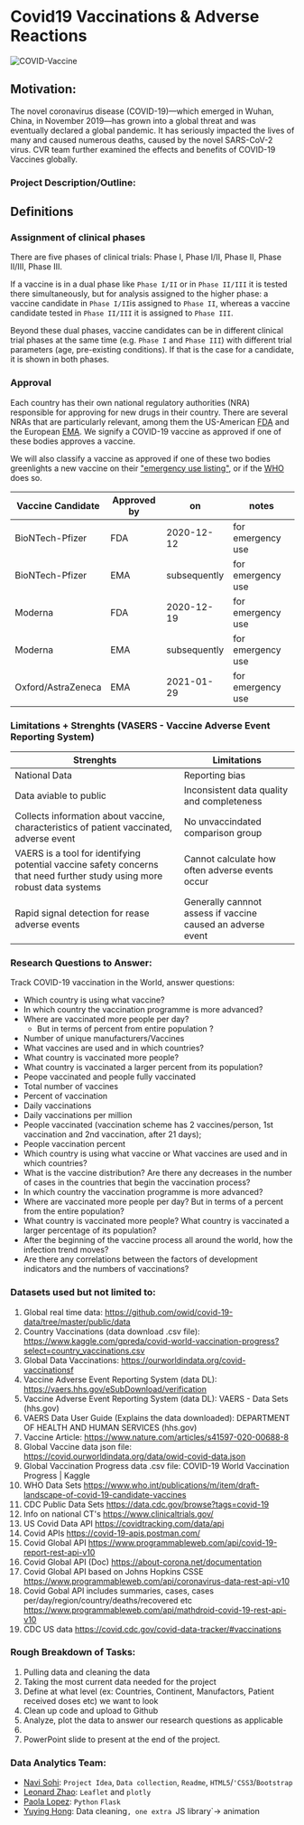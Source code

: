 # Covid19 Vaccinations & Adverse Reactions

![COVID-Vaccine](Images/Images3.jpg)

## Motivation:
The novel coronavirus disease (COVID-19)—which emerged in Wuhan, China, in November 2019—has grown into a global threat and was eventually declared a global pandemic. It has seriously impacted the lives of many and caused numerous deaths, caused by the novel SARS-CoV-2 virus. CVR team further examined the effects and benefits of COVID-19 Vaccines globally.  

### Project Description/Outline:
## Definitions

### Assignment of clinical phases
There are five phases of clinical trials: Phase I, Phase I/II, Phase II, Phase II/III, Phase III.

If a vaccine is in a dual phase like `Phase I/II` or in `Phase II/III` it is tested there simultaneously, but for analysis assigned to the higher phase: a vaccine candidate in `Phase I/II`is assigned to `Phase II`, whereas a vaccine candidate tested in `Phase II/III` it is assigned to `Phase III`.

Beyond these dual phases, vaccine candidates can be in different clinical trial phases at the same time (e.g. `Phase I` and `Phase III`) with different trial parameters (age, pre-existing conditions). If that is the case for a candidate, it is shown in both phases.

### Approval
Each country has their own national regulatory authorities (NRA) responsible for approving for new drugs in their country. There are several NRAs that are particularly relevant, among them the US-American [FDA](https://www.fda.gov/vaccines-blood-biologics/industry-biologics/coronavirus-covid-19-cber-regulated-biologics) and the European [EMA](https://www.ema.europa.eu/en/human-regulatory/overview/public-health-threats/coronavirus-disease-covid-19/treatments-vaccines-covid-19). We signify a COVID-19 vaccine as approved if one of these bodies approves a vaccine. 

We will also classify a vaccine as approved if one of these two bodies greenlights a new vaccine on their ["emergency use listing"](https://www.who.int/news-room/q-a-detail/coronavirus-disease-use-of-emergency-use-listing-procedure-forvaccines-against-covid-19), or if the [WHO](https://www.who.int/teams/regulation-prequalification/eul/covid-19) does so. 

| Vaccine Candidate  | Approved by  |  on |  notes |
|------------------|------|-------------|--------------------|
|  BioNTech-Pfizer |  FDA |  2020-12-12 | for emergency use  |
|  BioNTech-Pfizer |  EMA |  subsequently | for emergency use  |
|  Moderna |  FDA |  2020-12-19 | for emergency use  |
|  Moderna |  EMA |  subsequently | for emergency use  |
|  Oxford/AstraZeneca |  EMA |  2021-01-29 | for emergency use  |

### Limitations + Strenghts (VASERS - Vaccine Adverse Event Reporting System)


|         Strenghts               | Limitations |
|------------------------------------|------------------------------------|
| National Data | Reporting bias |
| Data aviable to public | Inconsistent data quality and completeness	|
| Collects information about vaccine, characteristics of patient vaccinated, adverse event | No unvaccindated comparison group |
| VAERS is a tool for identifying potential vaccine safety concerns that need further study using more robust data systems | Cannot calculate how often adverse events occur |
| Rapid signal detection for rease adverse events | Generally cannnot assess if vaccine caused an adverse event	|


### Research Questions to Answer:
Track COVID-19 vaccination in the World, answer questions:
* Which country is using what vaccine?
* In which country the vaccination programme is more advanced?
* Where are vaccinated more people per day? 
  * But in terms of percent from entire population ?
* Number of unique manufacturers/Vaccines
* What vaccines are used and in which countries?
* What country is vaccinated more people?
* What country is vaccinated a larger percent from its population?
* Peope vaccinated and people fully vaccinated
* Total number of vaccines
* Percent of vaccination
* Daily vaccinations
* Daily vaccinations per million
* People vaccinated (vaccination scheme has 2 vaccines/person, 1st vaccination and 2nd vaccination, after 21 days);
* People vaccination percent
* Which country is using what vaccine or What vaccines are used and in which countries?
* What is the vaccine distribution? Are there any decreases in the number of cases in the countries that begin the vaccination process?
* In which country the vaccination programme is more advanced?
* Where are vaccinated more people per day? But in terms of a percent from the entire population?
* What country is vaccinated more people? What country is vaccinated a larger percentage of its population?
* After the beginning of the vaccine process all around the world, how the infection trend moves?
* Are there any correlations between the factors of development indicators and the numbers of vaccinations?

### Datasets used but not limited to:
1. Global real time data:	https://github.com/owid/covid-19-data/tree/master/public/data
2. Country Vaccinations (data download .csv file):	https://www.kaggle.com/gpreda/covid-world-vaccination-progress?select=country_vaccinations.csv
3. Global Data Vaccinations:	https://ourworldindata.org/covid-vaccinationsf
4. Vaccine Adverse Event Reporting System (data DL):	https://vaers.hhs.gov/eSubDownload/verification
5. Vaccine Adverse Event Reporting System (data DL):	VAERS - Data Sets (hhs.gov)
6. VAERS Data User Guide (Explains the data downloaded):	DEPARTMENT OF HEALTH AND HUMAN SERVICES (hhs.gov)
7. Vaccine Article:	https://www.nature.com/articles/s41597-020-00688-8
8. Global Vaccine data json file:	https://covid.ourworldindata.org/data/owid-covid-data.json
9. Global Vaccination Progress data .csv file:	COVID-19 World Vaccination Progress | Kaggle
10. WHO Data Sets	https://www.who.int/publications/m/item/draft-landscape-of-covid-19-candidate-vaccines
11. CDC Public Data Sets	https://data.cdc.gov/browse?tags=covid-19
12. Info on national CT's	https://www.clinicaltrials.gov/
13. US Covid Data API	https://covidtracking.com/data/api
14. Covid APIs	https://covid-19-apis.postman.com/
15. Covid Global API	https://www.programmableweb.com/api/covid-19-report-rest-api-v10
16. Covid Global API (Doc)	https://about-corona.net/documentation
17. Covid Global API based on Johns Hopkins CSSE	https://www.programmableweb.com/api/coronavirus-data-rest-api-v10
18. Covid Gobal API includes summaries, cases, cases per/day/region/country/deaths/recovered etc	https://www.programmableweb.com/api/mathdroid-covid-19-rest-api-v10
19. CDC US data	https://covid.cdc.gov/covid-data-tracker/#vaccinations

### Rough Breakdown of Tasks:
1. Pulling data and cleaning the data 
2. Taking the most current data needed for the project
3. Define at what level (ex: Countries, Continent, Manufactors, Patient received doses etc) we want to look 
4. Clean up code and upload to Github
5. Analyze, plot the data to answer our research questions as applicable
6. 
6. PowerPoint slide to present at the end of the project.

### Data Analytics Team:
* [Navi Sohi](https://github.com/PlainJane20): `Project Idea`, `Data collection`, `Readme`, `HTML5`/`'CSS3`/`Bootstrap`
* [Leonard Zhao](https://github.com/leonardz17): `Leaflet` and `plotly`
* [Paola Lopez](https://github.com/paola1395): `Python` `Flask`
* [Yuying Hong](https://github.com/yuyhong23): Data cleaning`, one extra `JS library`→ animation

